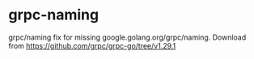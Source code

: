 # grpc-naming
grpc/naming fix for missing google.golang.org/grpc/naming. Download from https://github.com/grpc/grpc-go/tree/v1.29.1
